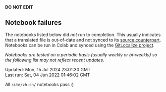 __DO NOT EDIT__

## Notebook failures

The notebooks listed below did *not* run to completion. This usually indicates
that a translated file is out-of-date and not synced to its
[source counterpart](../en-snapshot/). Notebooks can be run in Colab and synced
using the [GitLocalize project](https://gitlocalize.com/tensorflow/docs-l10n).

*Notebooks are tested on a periodic basis (usually weekly or bi-weekly) so the
following list may not reflect recent updates.*

Updated: Mon, 15 Jul 2024 23:01:30 GMT<br/>
Last run: Sat, 04 Jun 2022 01:46:02 GMT

All <code>site/zh-cn/</code> notebooks pass :)

